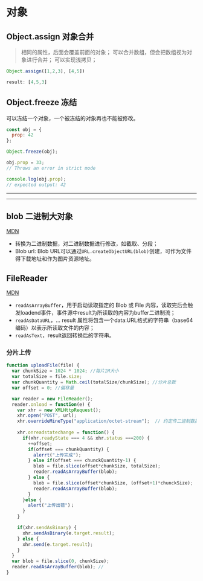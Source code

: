 # 对象

## Object.assign 对象合并
> 相同的属性，后面会覆盖前面的对象；
> 可以合并数组，但会把数组视为对象进行合并；
> 可以实现浅拷贝；
```js
Object.assign([1,2,3], [4,5])

result: [4,5,3]
```

## Object.freeze 冻结
可以冻结一个对象，一个被冻结的对象再也不能被修改。
```js
const obj = {
  prop: 42
};

Object.freeze(obj);

obj.prop = 33;
// Throws an error in strict mode

console.log(obj.prop);
// expected output: 42
```
-------------------------------
-------------------------------

## blob 二进制大对象
[MDN](https://developer.mozilla.org/zh-CN/docs/Web/API/Blob)
- 转换为二进制数据，对二进制数据进行修改，如截取、分段；
- Blob url: Blob URL可以通过<code>URL.createObjectURL(blob)</code>创建，可作为文件得下载地址和作为图片资源地址。

## FileReader 
[MDN](https://developer.mozilla.org/zh-CN/docs/Web/API/FileReader)
- <code>readAsArrayBuffer</code>，用于启动读取指定的 Blob 或 File 内容，读取完后会触发loadend事件，事件源中result为所读取的内容为buffer二进制流；
- <code>readAsDataURL</code>，... result 属性将包含一个data:URL格式的字符串（base64编码）以表示所读取文件的内容；
- <code>readAsText</code>，result返回转换后的字符串。

### 分片上传
```js
function uploadFile(file) {
  var chunkSize = 1024 * 1024; //每片1M大小
  var totalSize = file.size;
  var chunkQuantity = Math.ceil(totalSize/chunkSize); //分片总数
  var offset = 0; //偏移量

  var reader = new FileReader();
  reader.onload = function(e) {
    var xhr = new XMLHttpRequest();
    xhr.open("POST", url);
    xhr.overrideMineType("application/octet-stream");  // 约定传二进制数据格式
    
    xhr.onreadstatechange = function() {
      if(xhr.readyState === 4 && xhr.status ===200) {
        ++offset;
        if(offset === chunkQuantity) {
          alerrt("上传完成");
        } else if(offset === chunckQuantity-1) {
          blob = file.slice(offset*chunkSize, totalSize);
          reader.readAsArrayBuffer(blob);
        } else {
          blob = file.slice(offset*chunkSize, (offset+1)*chunckSize);
          reader.readAsArrayBuffer(blob);
        }
      }else {
        alert("上传出错")；
      }
    }

    if(xhr.sendAsBinary) {
      xhr.sendAsBinary(e.target.result);
    } else {
      xhr.send(e.target.result);
    }
  }
  var blob = file.slice(0, chunkSize);
  reader.readAsArrayBuffer(blob); // 
}
```




























